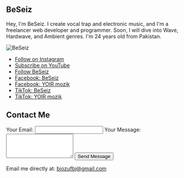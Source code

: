 <!DOCTYPE html>
<html lang="en">
<head>
  <meta charset="UTF-8">
  <meta name="viewport" content="width=device-width, initial-scale=1.0">
  <title> BeSeiz Link Tree </title>
  <link rel="stylesheet" href="styles.css">
</head>
<body>
  <section class="intro-section">
    <div class="name-container">
      <h1 class="name animated">BeSeiz</h1>
    </div>
    <p class="description animated">
      Hey, I'm BeSeiz. I create vocal trap and electronic music, and I'm a freelancer web developer and programmer. Soon, I will dive into Wave, Hardwave, and Ambient genres. I'm 24 years old from Pakistan.
    </p>
    <div class="profile-picture animated">
      <img src="your-profile-picture.jpg" alt="BeSeiz">
    </div>
  </section>

  <section class="links-section">
    <ul class="links-list animated">
      <li><a href="https://www.instagram.com/yoirmusic/">Follow on Instagram</a></li>
      <li><a href="https://youtube.com/@beseiz?si=jRzAIatmzNK_T1pu">Subscribe on YouTube</a></li>
      <li><a href="https://www.instagram.com/be_seiz?igsh=MTBlbWltaHB4cmhxYQ==">Follow BeSeiz</a></li>
      <li><a href="#">Facebook: BeSeiz</a></li>
      <li><a href="#">Facebook: YOIR mozik</a></li>
      <li><a href="#">TikTok: BeSeiz</a></li>
      <li><a href="#">TikTok: YOIR mozik</a></li>
    </ul>
  </section>

  <section class="contact-section animated">
    <h2>Contact Me</h2>
    <form class="contact-form">
      <label for="email">Your Email:</label>
      <input type="email" id="email" name="email" required>
      <label for="message">Your Message:</label>
      <textarea id="message" name="message" rows="4" required></textarea>
      <button type="submit">Send Message</button>
    </form>
    <p>Email me directly at: <a href="mailto:bjozufbj@gmail.com">bjozufbj@gmail.com</a></p>
  </section>
